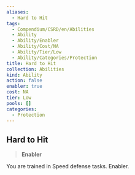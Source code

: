 ```yaml
---
aliases:
  - Hard to Hit
tags:
  - Compendium/CSRD/en/Abilities
  - Ability
  - Ability/Enabler
  - Ability/Cost/NA
  - Ability/Tier/Low
  - Ability/Categories/Protection
title: Hard to Hit
collection: Abilities
kind: Ability
action: false
enabler: true
cost: NA
tier: Low
pools: []
categories:
  - Protection
---
```

## Hard to Hit  
>**Enabler**
  
You are trained in Speed defense tasks. Enabler.